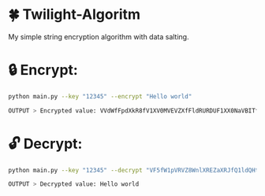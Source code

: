 # :four_leaf_clover: Twilight-Algoritm
My simple string encryption algorithm with data salting.

# :lock: Encrypt:
```bash
python main.py --key "12345" --encrypt "Hello world"

OUTPUT > Encrypted value: VVdWfFpdXkR8fV1XV0MVEVZXfFldRURDUF1XX0NaVBITfFp5EhNDUHlFV1EVXlYTFEdDQFcUWVReVhRR
```

# :unlock: Decrypt:
```bash
python main.py --key "12345" --decrypt "VF5fW1pVRVZ8WnlXREZaXRJfQ1ldQHtGRxFde1BaRnpBWFB5EhNDUBF6exRZXlZXUVFDEntYWV56RFFR"

OUTPUT > Decrypted value: Hello world
```
